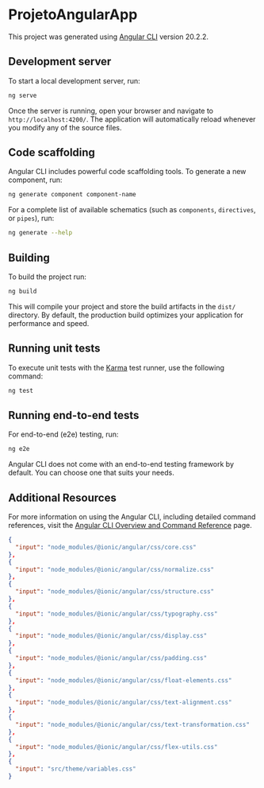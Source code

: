 # ProjetoAngularApp

This project was generated using [Angular CLI](https://github.com/angular/angular-cli) version 20.2.2.

## Development server

To start a local development server, run:

```bash
ng serve
```

Once the server is running, open your browser and navigate to `http://localhost:4200/`. The application will automatically reload whenever you modify any of the source files.

## Code scaffolding

Angular CLI includes powerful code scaffolding tools. To generate a new component, run:

```bash
ng generate component component-name
```

For a complete list of available schematics (such as `components`, `directives`, or `pipes`), run:

```bash
ng generate --help
```

## Building

To build the project run:

```bash
ng build
```

This will compile your project and store the build artifacts in the `dist/` directory. By default, the production build optimizes your application for performance and speed.

## Running unit tests

To execute unit tests with the [Karma](https://karma-runner.github.io) test runner, use the following command:

```bash
ng test
```

## Running end-to-end tests

For end-to-end (e2e) testing, run:

```bash
ng e2e
```

Angular CLI does not come with an end-to-end testing framework by default. You can choose one that suits your needs.

## Additional Resources

For more information on using the Angular CLI, including detailed command references, visit the [Angular CLI Overview and Command Reference](https://angular.dev/tools/cli) page.

```json
{
  "input": "node_modules/@ionic/angular/css/core.css"
},
{
  "input": "node_modules/@ionic/angular/css/normalize.css"
},
{
  "input": "node_modules/@ionic/angular/css/structure.css"
},
{
  "input": "node_modules/@ionic/angular/css/typography.css"
},
{
  "input": "node_modules/@ionic/angular/css/display.css"
},
{
  "input": "node_modules/@ionic/angular/css/padding.css"
},
{
  "input": "node_modules/@ionic/angular/css/float-elements.css"
},
{
  "input": "node_modules/@ionic/angular/css/text-alignment.css"
},
{
  "input": "node_modules/@ionic/angular/css/text-transformation.css"
},
{
  "input": "node_modules/@ionic/angular/css/flex-utils.css"
},
{
  "input": "src/theme/variables.css"
}
```
